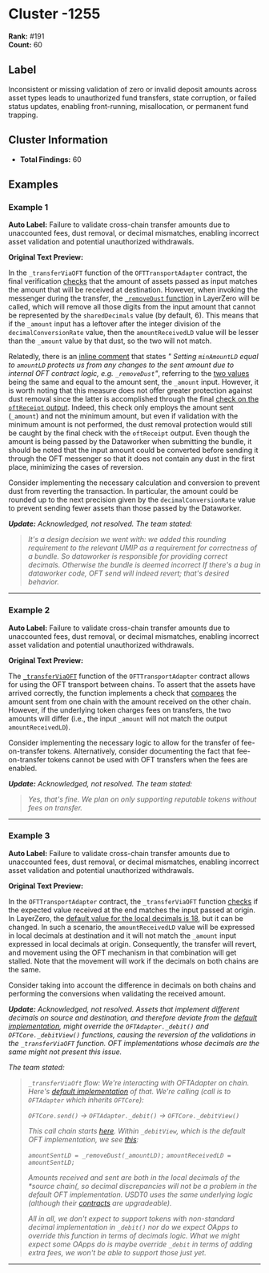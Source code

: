 # Cluster -1255

**Rank:** #191  
**Count:** 60  

## Label
Inconsistent or missing validation of zero or invalid deposit amounts across asset types leads to unauthorized fund transfers, state corruption, or failed status updates, enabling front-running, misallocation, or permanent fund trapping.

## Cluster Information
- **Total Findings:** 60

## Examples

### Example 1

**Auto Label:** Failure to validate cross-chain transfer amounts due to unaccounted fees, dust removal, or decimal mismatches, enabling incorrect asset validation and potential unauthorized withdrawals.  

**Original Text Preview:**

In the `_transferViaOFT` function of the `OFTTransportAdapter` contract, the final verification [checks](https://github.com/across-protocol/contracts/blob/c5d7541037d19053ce2106583b1b711037483038/contracts/libraries/OFTTransportAdapter.sol#L97) that the amount of assets passed as input matches the amount that will be received at destination. However, when invoking the messenger during the transfer, the [`_removeDust` function](https://docs.layerzero.network/v2/developers/evm/oft/quickstart#example) in LayerZero will be called, which will remove all those digits from the input amount that cannot be represented by the `sharedDecimals` value (by default, 6). This means that if the `_amount` input has a leftover after the integer division of the `decimalConversionRate` value, then the `amountReceivedLD` value will be lesser than the `_amount` value by that dust, so the two will not match.

Relatedly, there is an [inline comment](https://github.com/across-protocol/contracts/blob/c5d7541037d19053ce2106583b1b711037483038/contracts/libraries/OFTTransportAdapter.sol#L69-L71) that states *" Setting `minAmountLD` equal to `amountLD` protects us from any changes to the sent amount due to internal OFT contract logic, e.g. `_removeDust`"*, referring to the [two values](https://github.com/across-protocol/contracts/blob/c5d7541037d19053ce2106583b1b711037483038/contracts/libraries/OFTTransportAdapter.sol#L73-L74) being the same and equal to the amount sent, the `_amount` input. However, it is worth noting that this measure does not offer greater protection against dust removal since the latter is accomplished through the final [check on the `oftReceipt` output](https://github.com/across-protocol/contracts/blob/c5d7541037d19053ce2106583b1b711037483038/contracts/libraries/OFTTransportAdapter.sol#L97). Indeed, this check only employs the amount sent (`_amount`) and not the minimum amount, but even if validation with the minimum amount is not performed, the dust removal protection would still be caught by the final check with the `oftReceipt` output. Even though the amount is being passed by the Dataworker when submitting the bundle, it should be noted that the input amount could be converted before sending it through the OFT messenger so that it does not contain any dust in the first place, minimizing the cases of reversion.

Consider implementing the necessary calculation and conversion to prevent dust from reverting the transaction. In particular, the amount could be rounded up to the next precision given by the `decimalConversionRate` value to prevent sending fewer assets than those passed by the Dataworker.

***Update:** Acknowledged, not resolved. The team stated:*

> *It's a design decision we went with: we added this rounding requirement to the relevant UMIP as a requirement for correctness of a bundle. So dataworker is responsible for providing correct decimals. Otherwise the bundle is deemed incorrect If there's a bug in dataworker code, OFT send will indeed revert; that's desired behavior.*

---
### Example 2

**Auto Label:** Failure to validate cross-chain transfer amounts due to unaccounted fees, dust removal, or decimal mismatches, enabling incorrect asset validation and potential unauthorized withdrawals.  

**Original Text Preview:**

The [`_transferViaOFT`](https://github.com/across-protocol/contracts/blob/c5d7541037d19053ce2106583b1b711037483038/contracts/libraries/OFTTransportAdapter.sol#L57) function of the `OFTTransportAdapter` contract allows for using the OFT transport between chains. To assert that the assets have arrived correctly, the function implements a check that [compares](https://github.com/across-protocol/contracts/blob/c5d7541037d19053ce2106583b1b711037483038/contracts/libraries/OFTTransportAdapter.sol#L97) the amount sent from one chain with the amount received on the other chain. However, if the underlying token charges fees on transfers, the two amounts will differ (i.e., the input `_amount` will not match the output `amountReceivedLD`).

Consider implementing the necessary logic to allow for the transfer of fee-on-transfer tokens. Alternatively, consider documenting the fact that fee-on-transfer tokens cannot be used with OFT transfers when the fees are enabled.

***Update:** Acknowledged, not resolved. The team stated:*

> *Yes, that's fine. We plan on only supporting reputable tokens without fees on transfer.*

---
### Example 3

**Auto Label:** Failure to validate cross-chain transfer amounts due to unaccounted fees, dust removal, or decimal mismatches, enabling incorrect asset validation and potential unauthorized withdrawals.  

**Original Text Preview:**

In the `OFTTransportAdapter` contract, the `_transferViaOFT` function [checks](https://github.com/across-protocol/contracts/blob/c5d7541037d19053ce2106583b1b711037483038/contracts/libraries/OFTTransportAdapter.sol#L97) if the expected value received at the end matches the input passed at origin. In LayerZero, the [default value for the local decimals is 18](https://docs.layerzero.network/v2/developers/evm/oft/quickstart#constructing-an-oft-contract), but it can be changed. In such a scenario, the `amountReceivedLD` value will be expressed in local decimals at destination and it will not match the `_amount` input expressed in local decimals at origin. Consequently, the transfer will revert, and movement using the OFT mechanism in that combination will get stalled. Note that the movement will work if the decimals on both chains are the same.

Consider taking into account the difference in decimals on both chains and performing the conversions when validating the received amount.

***Update:** Acknowledged, not resolved. Assets that implement different decimals on source and destination, and therefore deviate from the [default implementation](https://github.com/LayerZero-Labs/LayerZero-v2/blob/88428755be6caa71cb1d2926141d73c8989296b5/packages/layerzero-v2/evm/oapp/contracts/oft/OFTCore.sol#L356), might override the `OFTAdapter._debit()` and `OFTCore._debitView()` functions, causing the reversion of the validations in the `_transferViaOFT` function. OFT implementations whose decimals are the same might not present this issue.*

*The team stated:*

> *`_transferViaOft` flow: We're interacting with OFTAdapter on chain. Here's [default implementation](https://github.com/LayerZero-Labs/LayerZero-v2/blob/88428755be6caa71cb1d2926141d73c8989296b5/packages/layerzero-v2/evm/oapp/contracts/oft/OFTAdapter.sol#L20) of that. We're calling (call is to `OFTAdapter` which inherits `OFTCore`):*
>
> *`OFTCore.send()` -> `OFTAdapter._debit()` -> `OFTCore._debitView()`*
>
> *This call chain starts [here](https://github.com/LayerZero-Labs/LayerZero-v2/blob/88428755be6caa71cb1d2926141d73c8989296b5/packages/layerzero-v2/evm/oapp/contracts/oft/OFTCore.sol#L173). Within `_debitView`, which is the default OFT implementation, we see [this](https://github.com/LayerZero-Labs/LayerZero-v2/blob/88428755be6caa71cb1d2926141d73c8989296b5/packages/layerzero-v2/evm/oapp/contracts/oft/OFTCore.sol#L349):*
>
> *`amountSentLD = _removeDust(_amountLD);`* *`amountReceivedLD = amountSentLD;`*
>
> *Amounts received and sent are both in the local decimals of the \*source chain(, so decimal discrepancies will not be a problem in the default OFT implementation. USDT0 uses the same underlying logic (although their [contracts](https://vscode.blockscan.com/ethereum/0xcd979b10a55fcdac23ec785ce3066c6ef8a479a4) are upgradeable).*
>
> *All in all, we don't expect to support tokens with non-standard decimal implementation in `_debit()` nor do we expect OApps to override this function in terms of decimals logic. What we might expect some OApps do is maybe override `_debit` in terms of adding extra fees, we won't be able to support those just yet.*

---
